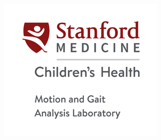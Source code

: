 ![Stanford Medicine Children's Health - Motion & Gait Analysis Lab](Logo_SMCH_MotGaiAnaLab_nl_v_rgb_cs.web.png)